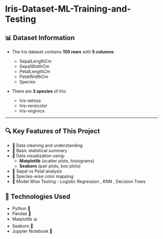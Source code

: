 # Iris-Dataset-ML-Training-and-Testing

## 📊 Dataset Information

- The Iris dataset contains **150 rows** with **5 columns**:
  - SepalLengthCm
  - SepalWidthCm
  - PetalLengthCm
  - PetalWidthCm
  - Species

- There are **3 species** of Iris:
  - Iris-setosa
  - Iris-versicolor
  - Iris-virginica

---

## 🔍 Key Features of This Project

- 📌 Data cleaning and understanding
- 📌 Basic statistical summary
- 📌 Data visualization using:
  - **Matplotlib** (scatter plots, histograms)
  - **Seaborn** (pair plots, box plots)
- 📌 Sepal vs Petal analysis
- 📌 Species-wise color mapping
- 📌 Model Wise Testing - Logistic Regression , KNN , Decision Trees

## 🧪 Technologies Used

- Python 🐍
- Pandas 🐼
- Matplotlib 📊
- Seaborn 🌊
- Jupyter Notebook 📓
